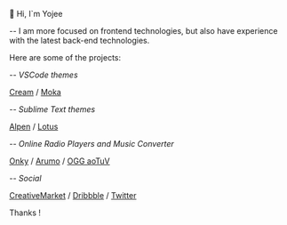 
👋 Hi, I`m Yojee    

-- I am more focused on frontend technologies, but also have experience with the latest back-end technologies. 

Here are some of the projects:

-- *VSCode themes*   

[Cream](https://github.com/yojeero/cream_vscode) / [Moka](https://github.com/yojeero/moka_vscode) 

-- *Sublime Text themes*   

[Alpen](https://github.com/yojeero/alpen_sublime) / [Lotus](https://github.com/yojeero/lotus_sublime) 

-- *Online Radio Players and Music Converter*   

[Onky](https://github.com/yojeero/onky) / [Arumo](https://github.com/yojeero/arumo) / [OGG aoTuV](https://github.com/yojeero/OGG-converter)

-- *Social*   

[CreativeMarket](https://creativemarket.com/yojeero/) / [Dribbble](https://dribbble.com/yojeero/) / [Twitter](https://twitter.com/yojeero)

Thanks ! 
